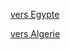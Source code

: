 
[vers Egypte](https://github.com/Youssef-NAIM/labyrinthe/blob/main/Egypte.md)

[vers Algerie](https://github.com/Youssef-NAIM/labyrinthe/blob/main/Algerie.md)